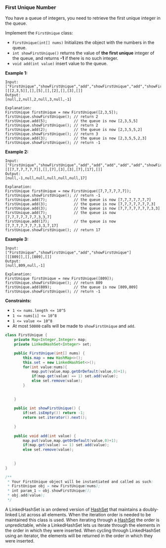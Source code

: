 ### First Unique Number

You have a queue of integers, you need to retrieve the first unique integer in the queue.

Implement the `FirstUnique` class:

- `FirstUnique(int[] nums)` Initializes the object with the numbers in the queue.
- `int showFirstUnique()` returns the value of **the first unique** integer of the queue, and returns **-1** if there is no such integer.
- `void add(int value)` insert value to the queue.

 

**Example 1:**

```
Input: 
["FirstUnique","showFirstUnique","add","showFirstUnique","add","showFirstUnique","add","showFirstUnique"]
[[[2,3,5]],[],[5],[],[2],[],[3],[]]
Output: 
[null,2,null,2,null,3,null,-1]

Explanation: 
FirstUnique firstUnique = new FirstUnique([2,3,5]);
firstUnique.showFirstUnique(); // return 2
firstUnique.add(5);            // the queue is now [2,3,5,5]
firstUnique.showFirstUnique(); // return 2
firstUnique.add(2);            // the queue is now [2,3,5,5,2]
firstUnique.showFirstUnique(); // return 3
firstUnique.add(3);            // the queue is now [2,3,5,5,2,3]
firstUnique.showFirstUnique(); // return -1

```

**Example 2:**

```
Input: 
["FirstUnique","showFirstUnique","add","add","add","add","add","showFirstUnique"]
[[[7,7,7,7,7,7]],[],[7],[3],[3],[7],[17],[]]
Output: 
[null,-1,null,null,null,null,null,17]

Explanation: 
FirstUnique firstUnique = new FirstUnique([7,7,7,7,7,7]);
firstUnique.showFirstUnique(); // return -1
firstUnique.add(7);            // the queue is now [7,7,7,7,7,7,7]
firstUnique.add(3);            // the queue is now [7,7,7,7,7,7,7,3]
firstUnique.add(3);            // the queue is now [7,7,7,7,7,7,7,3,3]
firstUnique.add(7);            // the queue is now [7,7,7,7,7,7,7,3,3,7]
firstUnique.add(17);           // the queue is now [7,7,7,7,7,7,7,3,3,7,17]
firstUnique.showFirstUnique(); // return 17
```

**Example 3:**

```
Input: 
["FirstUnique","showFirstUnique","add","showFirstUnique"]
[[[809]],[],[809],[]]
Output: 
[null,809,null,-1]

Explanation: 
FirstUnique firstUnique = new FirstUnique([809]);
firstUnique.showFirstUnique(); // return 809
firstUnique.add(809);          // the queue is now [809,809]
firstUnique.showFirstUnique(); // return -1

```

 

**Constraints:**

- `1 <= nums.length <= 10^5`
- `1 <= nums[i] <= 10^8`
- `1 <= value <= 10^8`
- At most `50000` calls will be made to `showFirstUnique` and `add`.

~~~java
class FirstUnique {
    private Map<Integer,Integer> map;
    private LinkedHashSet<Integer> set;

    public FirstUnique(int[] nums) {
        this.map = new HashMap<>();
        this.set = new LinkedHashSet<>();
        for(int value:nums){
            map.put(value,map.getOrDefault(value,0)+1);
            if(map.get(value) == 1) set.add(value);
            else set.remove(value);
        }
        
        
    }
    
    public int showFirstUnique() {
        if(set.isEmpty()) return -1;
        return set.iterator().next();
        
    }
    
    public void add(int value) {
        map.put(value,map.getOrDefault(value,0)+1);
        if(map.get(value) == 1) set.add(value);
        else set.remove(value);
        
        
    }
}

/**
 * Your FirstUnique object will be instantiated and called as such:
 * FirstUnique obj = new FirstUnique(nums);
 * int param_1 = obj.showFirstUnique();
 * obj.add(value);
 */
~~~

A LinkedHashSet is an ordered version of [HashSet](http://quiz.geeksforgeeks.org/hashset-in-java/) that maintains a doubly-linked List across all elements. When the iteration order is needed to be maintained this class is used. When iterating through a [HashSet](http://quiz.geeksforgeeks.org/hashset-in-java/) the order is unpredictable, while a LinkedHashSet lets us iterate through the elements in the order in which they were inserted. When cycling through LinkedHashSet using an iterator, the elements will be returned in the order in which they were inserted.